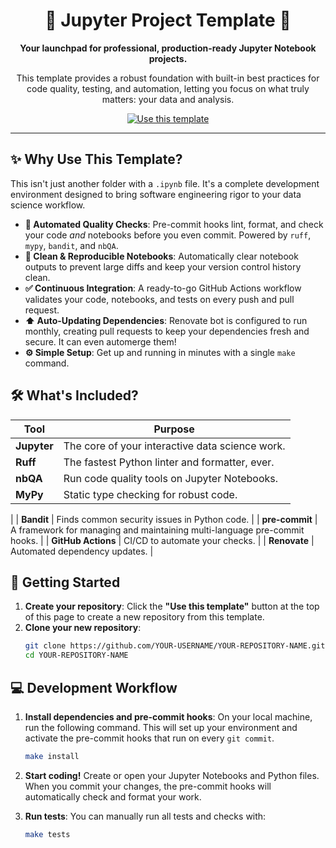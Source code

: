 <div align="center">
  <h1>🚀 Jupyter Project Template 🚀</h1>
  <p>
    <strong>Your launchpad for professional, production-ready Jupyter Notebook projects.</strong>
  </p>
  <p>
    This template provides a robust foundation with built-in best practices for code quality, testing, and automation, letting you focus on what truly matters: your data and analysis.
  </p>
  <p>
    <a href="https://github.com/mashi/jupyter-template/generate">
      <img src="https://img.shields.io/badge/use%20this-template-brightgreen?style=for-the-badge&logo=github" alt="Use this template">
    </a>
  </p>
</div>

---

## ✨ Why Use This Template?

This isn't just another folder with a `.ipynb` file. It's a complete development environment designed to bring software engineering rigor to your data science workflow.

*   **🤖 Automated Quality Checks**: Pre-commit hooks lint, format, and check your code *and* notebooks before you even commit. Powered by `ruff`, `mypy`, `bandit`, and `nbQA`.
*   **🧹 Clean & Reproducible Notebooks**: Automatically clear notebook outputs to prevent large diffs and keep your version control history clean.
*   **✅ Continuous Integration**: A ready-to-go GitHub Actions workflow validates your code, notebooks, and tests on every push and pull request.
*   **⬆️ Auto-Updating Dependencies**: Renovate bot is configured to run monthly, creating pull requests to keep your dependencies fresh and secure. It can even automerge them!
*   **⚙️ Simple Setup**: Get up and running in minutes with a single `make` command.

## 🛠️ What's Included?

| Tool | Purpose |
|---|---|
| **Jupyter** | The core of your interactive data science work. |
| **Ruff** | The fastest Python linter and formatter, ever. |
| **nbQA** | Run code quality tools on Jupyter Notebooks. |
| **MyPy** | Static type checking for robust code. |
|
| **Bandit** | Finds common security issues in Python code. |
| **pre-commit** | A framework for managing and maintaining multi-language pre-commit hooks. |
| **GitHub Actions** | CI/CD to automate your checks. |
| **Renovate** | Automated dependency updates. |

## 🚀 Getting Started

1.  **Create your repository**: Click the **"Use this template"** button at the top of this page to create a new repository from this template.
2.  **Clone your new repository**:
    ```bash
    git clone https://github.com/YOUR-USERNAME/YOUR-REPOSITORY-NAME.git
    cd YOUR-REPOSITORY-NAME
    ```

## 💻 Development Workflow

1.  **Install dependencies and pre-commit hooks**:
    On your local machine, run the following command. This will set up your environment and activate the pre-commit hooks that run on every `git commit`.
    ```bash
    make install
    ```
2.  **Start coding!**
    Create or open your Jupyter Notebooks and Python files. When you commit your changes, the pre-commit hooks will automatically check and format your work.

3.  **Run tests**:
    You can manually run all tests and checks with:
    ```bash
    make tests
    ```

